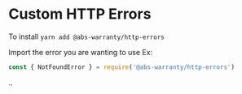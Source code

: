 # Custom HTTP Errors

To install
`yarn add @abs-warranty/http-errors`

Import the error you are wanting to use Ex:

```javascript
const { NotFoundError } = require('@abs-warranty/http-errors')
```

..
